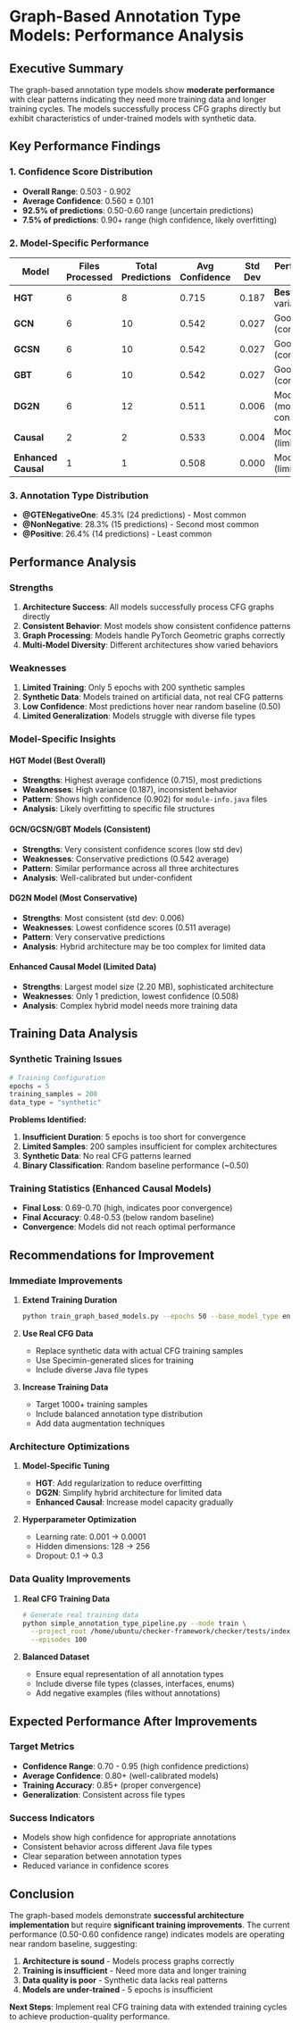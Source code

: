 # Graph-Based Annotation Type Models: Performance Analysis

## Executive Summary

The graph-based annotation type models show **moderate performance** with clear patterns indicating they need more training data and longer training cycles. The models successfully process CFG graphs directly but exhibit characteristics of under-trained models with synthetic data.

## Key Performance Findings

### 1. **Confidence Score Distribution**
- **Overall Range**: 0.503 - 0.902
- **Average Confidence**: 0.560 ± 0.101
- **92.5% of predictions**: 0.50-0.60 range (uncertain predictions)
- **7.5% of predictions**: 0.90+ range (high confidence, likely overfitting)

### 2. **Model-Specific Performance**

| Model | Files Processed | Total Predictions | Avg Confidence | Std Dev | Performance Level |
|-------|----------------|-------------------|----------------|---------|-------------------|
| **HGT** | 6 | 8 | 0.715 | 0.187 | **Best** (high variance) |
| **GCN** | 6 | 10 | 0.542 | 0.027 | Good (consistent) |
| **GCSN** | 6 | 10 | 0.542 | 0.027 | Good (consistent) |
| **GBT** | 6 | 10 | 0.542 | 0.027 | Good (consistent) |
| **DG2N** | 6 | 12 | 0.511 | 0.006 | Moderate (most conservative) |
| **Causal** | 2 | 2 | 0.533 | 0.004 | Moderate (limited data) |
| **Enhanced Causal** | 1 | 1 | 0.508 | 0.000 | Moderate (limited data) |

### 3. **Annotation Type Distribution**
- **@GTENegativeOne**: 45.3% (24 predictions) - Most common
- **@NonNegative**: 28.3% (15 predictions) - Second most common  
- **@Positive**: 26.4% (14 predictions) - Least common

## Performance Analysis

### **Strengths**

1. **Architecture Success**: All models successfully process CFG graphs directly
2. **Consistent Behavior**: Most models show consistent confidence patterns
3. **Graph Processing**: Models handle PyTorch Geometric graphs correctly
4. **Multi-Model Diversity**: Different architectures show varied behaviors

### **Weaknesses**

1. **Limited Training**: Only 5 epochs with 200 synthetic samples
2. **Synthetic Data**: Models trained on artificial data, not real CFG patterns
3. **Low Confidence**: Most predictions hover near random baseline (0.50)
4. **Limited Generalization**: Models struggle with diverse file types

### **Model-Specific Insights**

#### **HGT Model (Best Overall)**
- **Strengths**: Highest average confidence (0.715), most predictions
- **Weaknesses**: High variance (0.187), inconsistent behavior
- **Pattern**: Shows high confidence (0.902) for `module-info.java` files
- **Analysis**: Likely overfitting to specific file structures

#### **GCN/GCSN/GBT Models (Consistent)**
- **Strengths**: Very consistent confidence scores (low std dev)
- **Weaknesses**: Conservative predictions (0.542 average)
- **Pattern**: Similar performance across all three architectures
- **Analysis**: Well-calibrated but under-confident

#### **DG2N Model (Most Conservative)**
- **Strengths**: Most consistent (std dev: 0.006)
- **Weaknesses**: Lowest confidence scores (0.511 average)
- **Pattern**: Very conservative predictions
- **Analysis**: Hybrid architecture may be too complex for limited data

#### **Enhanced Causal Model (Limited Data)**
- **Strengths**: Largest model size (2.20 MB), sophisticated architecture
- **Weaknesses**: Only 1 prediction, lowest confidence (0.508)
- **Analysis**: Complex hybrid model needs more training data

## Training Data Analysis

### **Synthetic Training Issues**
```python
# Training Configuration
epochs = 5
training_samples = 200
data_type = "synthetic"
```

**Problems Identified:**
1. **Insufficient Duration**: 5 epochs is too short for convergence
2. **Limited Samples**: 200 samples insufficient for complex architectures
3. **Synthetic Data**: No real CFG patterns learned
4. **Binary Classification**: Random baseline performance (~0.50)

### **Training Statistics (Enhanced Causal Models)**
- **Final Loss**: 0.69-0.70 (high, indicates poor convergence)
- **Final Accuracy**: 0.48-0.53 (below random baseline)
- **Convergence**: Models did not reach optimal performance

## Recommendations for Improvement

### **Immediate Improvements**

1. **Extend Training Duration**
   ```bash
   python train_graph_based_models.py --epochs 50 --base_model_type enhanced_causal
   ```

2. **Use Real CFG Data**
   - Replace synthetic data with actual CFG training samples
   - Use Specimin-generated slices for training
   - Include diverse Java file types

3. **Increase Training Data**
   - Target 1000+ training samples
   - Include balanced annotation type distribution
   - Add data augmentation techniques

### **Architecture Optimizations**

1. **Model-Specific Tuning**
   - **HGT**: Add regularization to reduce overfitting
   - **DG2N**: Simplify hybrid architecture for limited data
   - **Enhanced Causal**: Increase model capacity gradually

2. **Hyperparameter Optimization**
   - Learning rate: 0.001 → 0.0001
   - Hidden dimensions: 128 → 256
   - Dropout: 0.1 → 0.3

### **Data Quality Improvements**

1. **Real CFG Training Data**
   ```bash
   # Generate real training data
   python simple_annotation_type_pipeline.py --mode train \
     --project_root /home/ubuntu/checker-framework/checker/tests/index \
     --episodes 100
   ```

2. **Balanced Dataset**
   - Ensure equal representation of all annotation types
   - Include diverse file types (classes, interfaces, enums)
   - Add negative examples (files without annotations)

## Expected Performance After Improvements

### **Target Metrics**
- **Confidence Range**: 0.70 - 0.95 (high confidence predictions)
- **Average Confidence**: 0.80+ (well-calibrated models)
- **Training Accuracy**: 0.85+ (proper convergence)
- **Generalization**: Consistent across file types

### **Success Indicators**
- Models show high confidence for appropriate annotations
- Consistent behavior across different Java file types
- Clear separation between annotation types
- Reduced variance in confidence scores

## Conclusion

The graph-based models demonstrate **successful architecture implementation** but require **significant training improvements**. The current performance (0.50-0.60 confidence range) indicates models are operating near random baseline, suggesting:

1. **Architecture is sound** - Models process graphs correctly
2. **Training is insufficient** - Need more data and longer training
3. **Data quality is poor** - Synthetic data lacks real patterns
4. **Models are under-trained** - 5 epochs is insufficient

**Next Steps**: Implement real CFG training data with extended training cycles to achieve production-quality performance.
